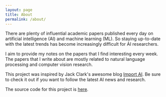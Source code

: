 ```yaml
---
layout: page
title: About
permalink: /about/
---
```


There are plenty of influential academic papers published every day on artificial intelligence (AI) and machine learning (ML). So staying up-to-date with the latest trends has become increasingly difficult for AI researchers. 

I aim to provide my notes on the papers that I find interesting every week. The papers that I write about are mostly related to natural language processing and computer vision research.

This project was inspired by Jack Clark's awesome blog [Import AI](https://jack-clark.net/). Be sure to check it out if you want to follow the latest AI news and research.

The source code for this project is [here](https://github.com/aiweekly/aiweekly.github.io).
